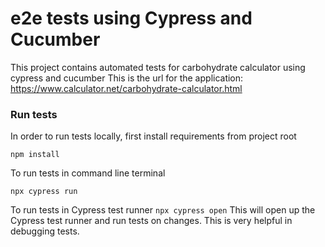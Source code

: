 # e2e tests using Cypress and Cucumber

This project contains automated tests for carbohydrate calculator using cypress and cucumber
This is the url for the application: https://www.calculator.net/carbohydrate-calculator.html

### Run tests

In order to run tests locally, first install requirements from project root

`npm install`

To run tests in command line terminal

`npx cypress run`

To run tests in Cypress test runner
`npx cypress open`
This will open up the Cypress test runner and run tests on changes. This is very helpful in debugging tests.

